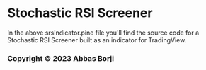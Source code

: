# Stochastic RSI Screener

In the above srsIndicator.pine file you'll find the source code for a Stochastic RSI Screener built as an indicator for TradingView.

### Copyright © 2023 Abbas Borji
